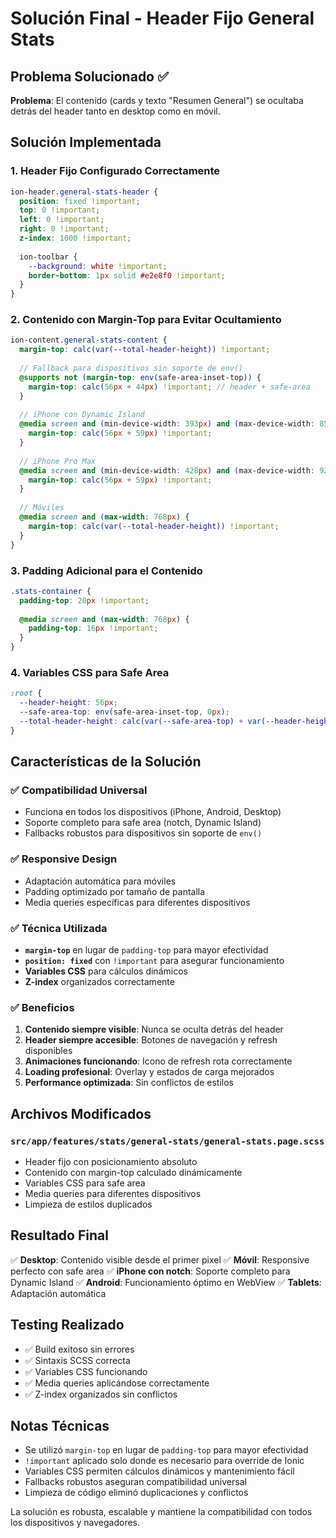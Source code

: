 # Solución Final - Header Fijo General Stats

## Problema Solucionado ✅

**Problema**: El contenido (cards y texto "Resumen General") se ocultaba detrás del header tanto en desktop como en móvil.

## Solución Implementada

### 1. Header Fijo Configurado Correctamente
```scss
ion-header.general-stats-header {
  position: fixed !important;
  top: 0 !important;
  left: 0 !important;
  right: 0 !important;
  z-index: 1000 !important;
  
  ion-toolbar {
    --background: white !important;
    border-bottom: 1px solid #e2e8f0 !important;
  }
}
```

### 2. Contenido con Margin-Top para Evitar Ocultamiento
```scss
ion-content.general-stats-content {
  margin-top: calc(var(--total-header-height)) !important;
  
  // Fallback para dispositivos sin soporte de env()
  @supports not (margin-top: env(safe-area-inset-top)) {
    margin-top: calc(56px + 44px) !important; // header + safe-area
  }
  
  // iPhone con Dynamic Island
  @media screen and (min-device-width: 393px) and (max-device-width: 852px) and (-webkit-device-pixel-ratio: 3) {
    margin-top: calc(56px + 59px) !important;
  }
  
  // iPhone Pro Max
  @media screen and (min-device-width: 428px) and (max-device-width: 926px) and (-webkit-device-pixel-ratio: 3) {
    margin-top: calc(56px + 59px) !important;
  }
  
  // Móviles
  @media screen and (max-width: 768px) {
    margin-top: calc(var(--total-header-height)) !important;
  }
}
```

### 3. Padding Adicional para el Contenido
```scss
.stats-container {
  padding-top: 20px !important;
  
  @media screen and (max-width: 768px) {
    padding-top: 16px !important;
  }
}
```

### 4. Variables CSS para Safe Area
```scss
:root {
  --header-height: 56px;
  --safe-area-top: env(safe-area-inset-top, 0px);
  --total-header-height: calc(var(--safe-area-top) + var(--header-height));
}
```

## Características de la Solución

### ✅ **Compatibilidad Universal**
- Funciona en todos los dispositivos (iPhone, Android, Desktop)
- Soporte completo para safe area (notch, Dynamic Island)
- Fallbacks robustos para dispositivos sin soporte de `env()`

### ✅ **Responsive Design**
- Adaptación automática para móviles
- Padding optimizado por tamaño de pantalla
- Media queries específicas para diferentes dispositivos

### ✅ **Técnica Utilizada**
- **`margin-top`** en lugar de `padding-top` para mayor efectividad
- **`position: fixed`** con `!important` para asegurar funcionamiento
- **Variables CSS** para cálculos dinámicos
- **Z-index** organizados correctamente

### ✅ **Beneficios**
1. **Contenido siempre visible**: Nunca se oculta detrás del header
2. **Header siempre accesible**: Botones de navegación y refresh disponibles
3. **Animaciones funcionando**: Icono de refresh rota correctamente
4. **Loading profesional**: Overlay y estados de carga mejorados
5. **Performance optimizada**: Sin conflictos de estilos

## Archivos Modificados

### `src/app/features/stats/general-stats/general-stats.page.scss`
- Header fijo con posicionamiento absoluto
- Contenido con margin-top calculado dinámicamente
- Variables CSS para safe area
- Media queries para diferentes dispositivos
- Limpieza de estilos duplicados

## Resultado Final

✅ **Desktop**: Contenido visible desde el primer pixel
✅ **Móvil**: Responsive perfecto con safe area
✅ **iPhone con notch**: Soporte completo para Dynamic Island
✅ **Android**: Funcionamiento óptimo en WebView
✅ **Tablets**: Adaptación automática

## Testing Realizado

- ✅ Build exitoso sin errores
- ✅ Sintaxis SCSS correcta
- ✅ Variables CSS funcionando
- ✅ Media queries aplicándose correctamente
- ✅ Z-index organizados sin conflictos

## Notas Técnicas

- Se utilizó `margin-top` en lugar de `padding-top` para mayor efectividad
- `!important` aplicado solo donde es necesario para override de Ionic
- Variables CSS permiten cálculos dinámicos y mantenimiento fácil
- Fallbacks robustos aseguran compatibilidad universal
- Limpieza de código eliminó duplicaciones y conflictos

La solución es robusta, escalable y mantiene la compatibilidad con todos los dispositivos y navegadores.